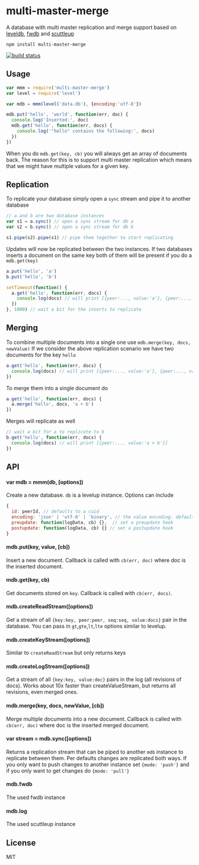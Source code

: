 # multi-master-merge

A database with multi master replication and merge support
based on [leveldb](https://github.com/rvagg/node-levelup), [fwdb](https://github.com/substack/fwdb) and [scuttleup](https://github.com/mafintosh/scuttleup)

```
npm install multi-master-merge
```

[![build status](http://img.shields.io/travis/mafintosh/multi-master-merge.svg?style=flat)](http://travis-ci.org/mafintosh/multi-master-merge)

## Usage

``` js
var mmm = require('multi-master-merge')
var level = require('level')

var mdb = mmm(level('data.db'), {encoding:'utf-8'})

mdb.put('hello', 'world', function(err, doc) {
  console.log('Inserted:', doc)
  mdb.get('hello', function(err, docs) {
    console.log('"hello" contains the following:', docs)
  })
})
```

When you do `mdb.get(key, cb)` you will always get an array of documents back.
The reason for this is to support multi master replication which means
that we might have multiple values for a given key.

## Replication

To replicate your database simply open a `sync` stream and pipe it to another
database

``` js
// a and b are two database instances
var s1 = a.sync() // open a sync stream for db a
var s2 = b.sync() // open a sync stream for db b

s1.pipe(s2).pipe(s1) // pipe them together to start replicating
```

Updates will now be replicated between the two instances.
If two databases inserts a document on the same key both of them will be
present if you do a `mdb.get(key)`

``` js
a.put('hello', 'a')
b.put('hello', 'b')

setTimeout(function() {
  a.get('hello', function(err, docs) {
    console.log(docs) // will print [{peer:..., value:'a'}, {peer:..., value:'b'}]
  })
}, 1000) // wait a bit for the inserts to replicate
```

## Merging

To combine multiple documents into a single one use `mdb.merge(key, docs, newValue)`
If we consider the above replication scenario we have two documents for the key `hello`

``` js
a.get('hello', function(err, docs) {
  console.log(docs) // will print [{peer:..., value:'a'}, {peer:..., value:'b'}]
})
```

To merge them into a single document do

``` js
a.get('hello', function(err, docs) {
  a.merge('hello', docs, 'a + b')
})
```

Merges will replicate as well

``` js
// wait a bit for a to replicate to b
b.get('hello', function(err, docs) {
  console.log(docs) // will print [{peer:..., value:'a + b'}]
})
```

## API

#### var mdb = mmm(db, [options])

Create a new database. `db` is a levelup instance.
Options can include

``` js
{
  id: peerId, // defaults to a cuid
  encoding: 'json' | 'utf-8' | 'binary', // the value encoding. defaults to binary
  preupdate: function(logData, cb) {},  // set a preupdate hook
  postupdate: function(logData, cb) {} // set a postupdate hook
}
```

#### mdb.put(key, value, [cb])

Insert a new document. Callback is called with `cb(err, doc)` where doc is the inserted document.

#### mdb.get(key, cb)

Get documents stored on `key`. Callback is called with `cb(err, docs)`.

#### mdb.createReadStream([options])

Get a stream of all `{key:key, peer:peer, seq:seq, value:docs}` pair in the database.
You can pass in `gt`,`gte`,`lt`,`lte` options similar to levelup.

#### mdb.createKeyStream([options])

Similar to `createReadStream` but only returns keys

#### mdb.createLogStream([options])

Get a stream of all `{key:key, value:doc}` pairs in the log (all revisions of docs). Works about 10x faster than createValueStream, but returns all revisions, even merged ones.

#### mdb.merge(key, docs, newValue, [cb])

Merge multiple documents into a new document. Callback is called with `cb(err, doc)` where doc is the inserted merged document.

#### var stream = mdb.sync([options])

Returns a replication stream that can be piped to another `mdb` instance to replicate between them.
Per defaults changes are replicated both ways. If you only want to push changes to another instance set
`{mode: 'push'}` and if you only want to get changes do `{mode: 'pull'}`

#### mdb.fwdb

The used fwdb instance

#### mdb.log

The used scuttleup instance

## License

MIT